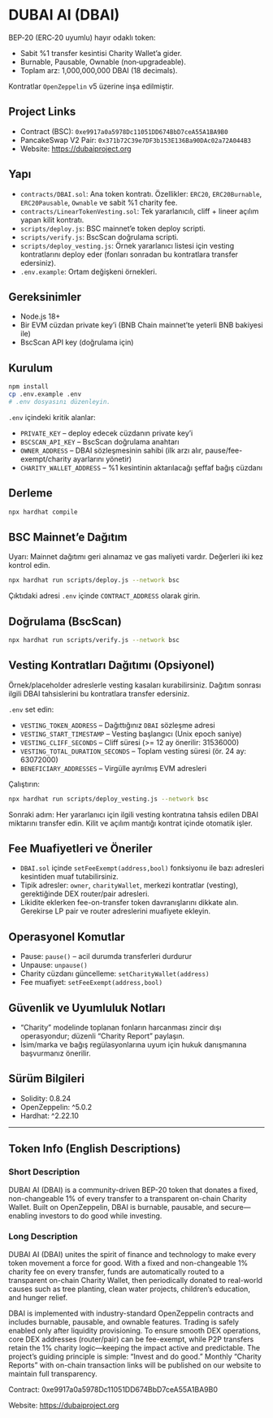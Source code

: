 # DUBAI AI (DBAI)

BEP‑20 (ERC‑20 uyumlu) hayır odaklı token:
- Sabit %1 transfer kesintisi Charity Wallet’a gider.
- Burnable, Pausable, Ownable (non‑upgradeable).
- Toplam arz: 1,000,000,000 DBAI (18 decimals).

Kontratlar `OpenZeppelin` v5 üzerine inşa edilmiştir.

## Project Links
- Contract (BSC): `0xe9917a0a5978Dc11051DD674BbD7ceA55A1BA9B0`
- PancakeSwap V2 Pair: `0x371b72C39e7DF3b153E136Ba90DAc02a72A044B3`
- Website: https://dubaiproject.org

## Yapı
- `contracts/DBAI.sol`: Ana token kontratı. Özellikler: `ERC20`, `ERC20Burnable`, `ERC20Pausable`, `Ownable` ve sabit %1 charity fee.
- `contracts/LinearTokenVesting.sol`: Tek yararlanıcılı, cliff + lineer açılım yapan kilit kontratı.
- `scripts/deploy.js`: BSC mainnet’e token deploy scripti.
- `scripts/verify.js`: BscScan doğrulama scripti.
- `scripts/deploy_vesting.js`: Örnek yararlanıcı listesi için vesting kontratlarını deploy eder (fonları sonradan bu kontratlara transfer edersiniz).
- `.env.example`: Ortam değişkeni örnekleri.

## Gereksinimler
- Node.js 18+
- Bir EVM cüzdan private key’i (BNB Chain mainnet’te yeterli BNB bakiyesi ile)
- BscScan API key (doğrulama için)

## Kurulum
```bash
npm install
cp .env.example .env
# .env dosyasını düzenleyin.
```

`.env` içindeki kritik alanlar:
- `PRIVATE_KEY` – deploy edecek cüzdanın private key’i
- `BSCSCAN_API_KEY` – BscScan doğrulama anahtarı
- `OWNER_ADDRESS` – DBAI sözleşmesinin sahibi (ilk arzı alır, pause/fee-exempt/charity ayarlarını yönetir)
- `CHARITY_WALLET_ADDRESS` – %1 kesintinin aktarılacağı şeffaf bağış cüzdanı

## Derleme
```bash
npx hardhat compile
```

## BSC Mainnet’e Dağıtım
Uyarı: Mainnet dağıtımı geri alınamaz ve gas maliyeti vardır. Değerleri iki kez kontrol edin.
```bash
npx hardhat run scripts/deploy.js --network bsc
```
Çıktıdaki adresi `.env` içinde `CONTRACT_ADDRESS` olarak girin.

## Doğrulama (BscScan)
```bash
npx hardhat run scripts/verify.js --network bsc
```

## Vesting Kontratları Dağıtımı (Opsiyonel)
Örnek/placeholder adreslerle vesting kasaları kurabilirsiniz. Dağıtım sonrası ilgili DBAI tahsislerini bu kontratlara transfer edersiniz.

`.env` set edin:
- `VESTING_TOKEN_ADDRESS` – Dağıttığınız `DBAI` sözleşme adresi
- `VESTING_START_TIMESTAMP` – Vesting başlangıcı (Unix epoch saniye)
- `VESTING_CLIFF_SECONDS` – Cliff süresi (>= 12 ay önerilir: 31536000)
- `VESTING_TOTAL_DURATION_SECONDS` – Toplam vesting süresi (ör. 24 ay: 63072000)
- `BENEFICIARY_ADDRESSES` – Virgülle ayrılmış EVM adresleri

Çalıştırın:
```bash
npx hardhat run scripts/deploy_vesting.js --network bsc
```

Sonraki adım: Her yararlanıcı için ilgili vesting kontratına tahsis edilen DBAI miktarını transfer edin. Kilit ve açılım mantığı kontrat içinde otomatik işler.

## Fee Muafiyetleri ve Öneriler
- `DBAI.sol` içinde `setFeeExempt(address,bool)` fonksiyonu ile bazı adresleri kesintiden muaf tutabilirsiniz.
- Tipik adresler: `owner`, `charityWallet`, merkezi kontratlar (vesting), gerektiğinde DEX router/pair adresleri.
- Likidite eklerken fee-on-transfer token davranışlarını dikkate alın. Gerekirse LP pair ve router adreslerini muafiyete ekleyin.

## Operasyonel Komutlar
- Pause: `pause()` – acil durumda transferleri durdurur
- Unpause: `unpause()`
- Charity cüzdanı güncelleme: `setCharityWallet(address)`
- Fee muafiyet: `setFeeExempt(address,bool)`

## Güvenlik ve Uyumluluk Notları
- “Charity” modelinde toplanan fonların harcanması zincir dışı operasyondur; düzenli “Charity Report” paylaşın.
- İsim/marka ve bağış regülasyonlarına uyum için hukuk danışmanına başvurmanız önerilir.

## Sürüm Bilgileri
- Solidity: 0.8.24
- OpenZeppelin: ^5.0.2
- Hardhat: ^2.22.10

---

## Token Info (English Descriptions)

### Short Description
DUBAI AI (DBAI) is a community-driven BEP-20 token that donates a fixed, non-changeable 1% of every transfer to a transparent on-chain Charity Wallet. Built on OpenZeppelin, DBAI is burnable, pausable, and secure—enabling investors to do good while investing.

### Long Description
DUBAI AI (DBAI) unites the spirit of finance and technology to make every token movement a force for good. With a fixed and non-changeable 1% charity fee on every transfer, funds are automatically routed to a transparent on-chain Charity Wallet, then periodically donated to real-world causes such as tree planting, clean water projects, children’s education, and hunger relief.

DBAI is implemented with industry-standard OpenZeppelin contracts and includes burnable, pausable, and ownable features. Trading is safely enabled only after liquidity provisioning. To ensure smooth DEX operations, core DEX addresses (router/pair) can be fee-exempt, while P2P transfers retain the 1% charity logic—keeping the impact active and predictable. The project’s guiding principle is simple: “Invest and do good.” Monthly “Charity Reports” with on-chain transaction links will be published on our website to maintain full transparency.

Contract: 0xe9917a0a5978Dc11051DD674BbD7ceA55A1BA9B0

Website: https://dubaiproject.org
